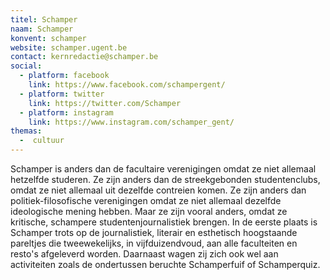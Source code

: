 ```yaml
---
titel: Schamper
naam: Schamper
konvent: schamper
website: schamper.ugent.be
contact: kernredactie@schamper.be
social:
  - platform: facebook
    link: https://www.facebook.com/schampergent/
  - platform: twitter
    link: https://twitter.com/Schamper
  - platform: instagram
    link: https://www.instagram.com/schamper_gent/
themas:
  -  cultuur
---
```

Schamper is anders dan de facultaire verenigingen omdat ze niet allemaal hetzelfde studeren. Ze zijn anders dan de streekgebonden studentenclubs, omdat ze niet allemaal uit dezelfde contreien komen. Ze zijn anders dan politiek-filosofische verenigingen omdat ze niet allemaal dezelfde ideologische mening hebben. Maar ze zijn vooral anders, omdat ze kritische, schampere studentenjournalistiek brengen.
In de eerste plaats is Schamper trots op de journalistiek, literair en esthetisch hoogstaande pareltjes die tweewekelijks, in vijfduizendvoud, aan alle faculteiten en resto's afgeleverd worden.
Daarnaast wagen zij zich ook wel aan activiteiten zoals de ondertussen beruchte Schamperfuif of Schamperquiz.
